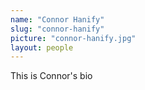 ```yaml
---
name: "Connor Hanify"
slug: "connor-hanify"
picture: "connor-hanify.jpg"
layout: people
---
```



This is Connor's bio